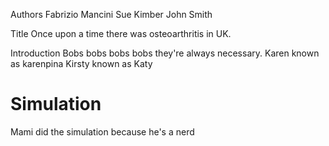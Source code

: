Authors
Fabrizio Mancini
Sue Kimber
John Smith

Title
Once upon a time there was osteoarthritis in UK.

Introduction
Bobs bobs bobs bobs
they're always necessary.
Karen known as karenpina
Kirsty known as Katy

# Simulation
Mami did the simulation because he's a nerd

